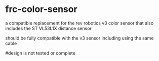 # frc-color-sensor
a compatible replacement for the rev robotics v3 color sensor that also includes the ST VL53L1X distance sensor

should be fully compatible with the v3 sensor including using the same cable

#design is not tested or complete
